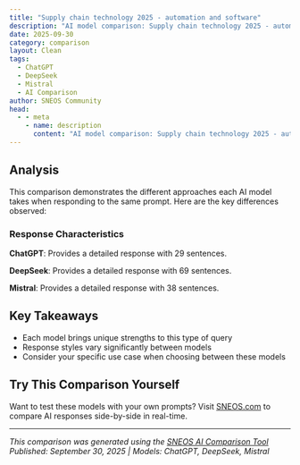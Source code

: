 ```yaml
---
title: "Supply chain technology 2025 - automation and software"
description: "AI model comparison: Supply chain technology 2025 - automation and software..."
date: 2025-09-30
category: comparison
layout: Clean
tags:
  - ChatGPT
  - DeepSeek
  - Mistral
  - AI Comparison
author: SNEOS Community
head:
  - - meta
    - name: description
      content: "AI model comparison: Supply chain technology 2025 - automation and software..."
---
```


<ChatComparison
  title="Supply chain technology 2025 - automation and software"
  prompt="Supply chain technology 2025 - automation and software"
  :responses='{
    "ChatGPT": "Sure! Here\u0027s an overview of key trends and developments expected in supply chain technology by 2025, with a focus on automation and software:\n\n### Supply Chain Technology 2025: Automation and Software\n\n#### 1. Advanced Automation\n- **Robotic Process Automation (RPA):** Increasing adoption of RPA for repetitive tasks like order processing, invoicing, inventory updates, reducing human error and speeding up workflows.\n- **Autonomous Vehicles and Drones:** Usage of self-driving trucks, delivery drones, and robots for warehousing and last-mile delivery will become more mainstream, improving speed and reducing labor costs.\n- **Collaborative Robots (Cobots):** Robots working alongside human workers on warehouse floors to enhance productivity and safety.\n- **Automated Warehousing:** More warehouses equipped with automated storage and retrieval systems (AS/RS), automated guided vehicles (AGVs), and conveyor systems.\n\n#### 2. Artificial Intelligence and Machine Learning\n- **Predictive Analytics:** AI-driven forecasting for demand, inventory needs, and supply disruptions, enabling proactive decision-making.\n- **Dynamic Routing and Scheduling:** Real-time optimization of transportation routes using AI to reduce transit times and fuel consumption.\n- **Risk Management:** AI systems capable of predicting and mitigating supply chain risks, including geopolitical issues, weather disruptions, and supplier failures.\n\n#### 3. Internet of Things (IoT)\n- **Connected Assets:** IoT sensors embedded in shipments, vehicles, and warehouse assets transmitting real-time data on location, temperature, humidity, and condition.\n- **Enhanced Visibility:** End-to-end supply chain transparency with real-time tracking, enabling better inventory management and customer communication.\n\n#### 4. Cloud-Based Supply Chain Software\n- **Integrated Platforms:** Cloud-native supply chain management (SCM) solutions that integrate procurement, logistics, inventory, and finance to enable seamless data flow.\n- **Scalability and Flexibility:** Cloud solutions allow companies to scale operations easily and deploy updates faster.\n- **Collaboration:** Enhanced collaboration between suppliers, manufacturers, and retailers through shared cloud platforms.\n\n#### 5. Blockchain for Supply Chain Transparency\n- **Provenance Tracking:** Blockchain to verify product origins, authenticity, and compliance.\n- **Smart Contracts:** Automation of contract execution and payments based on pre-set conditions.\n\n#### 6. Digital Twins\n- **Virtual Supply Chains:** Creation of digital replicas of the supply chain to simulate scenarios, identify bottlenecks, and optimize performance.\n\n#### 7. Enhanced Software Capabilities\n- **AI-Driven Decision Support:** Software providing actionable insights, scenario planning, and what-if analysis.\n- **User-Friendly Interfaces:** More intuitive dashboards and mobile apps for real-time monitoring and management.\n- **Integration with ERP and CRM:** Seamless integration facilitating data sharing across business functions.\n\n### Summary\nBy 2025, supply chain technology will be characterized by robust automation and intelligent software solutions that improve efficiency, transparency, and resilience. Companies leveraging AI, IoT, cloud computing, and blockchain will gain competitive advantages through greater agility and customer satisfaction.\n\nIf you want, I can also provide examples of leading supply chain software or automation solutions projected for 2025!",
    "DeepSeek": "Of course. The year 2025 is poised to be a pivotal moment where foundational technologies mature and converge, moving supply chains from being reactive to proactive and, ultimately, predictive and autonomous.\n\nHere is a comprehensive overview of the key automation and software trends shaping the supply chain in 2025.\n\n### The Overarching Theme: The Cognitive, Autonomous Supply Chain\n\nThe goal for 2025 is no longer just efficiency, but **resilience, agility, and sustainability**. Technology is enabling supply chains to \u0022think\u0022 for themselves\u2014self-correcting, self-optimizing, and requiring minimal human intervention for routine tasks.\n\n---\n\n### 1. Automation: The Physical \u0026 Robotic Layer\n\nAutomation in 2025 is about flexibility and human-robot collaboration, not just replacing labor.\n\n**a) Hyper-Flexible Automation (Robotics as a Service - RaaS)**\n*   **What it is:** Companies will increasingly rent robotics for specific tasks or peak seasons instead of making massive capital investments. This includes autonomous mobile robots (AMRs) for picking, sortation robots, and palletizing arms.\n*   **2025 Impact:** Rapid deployment and scaling. A warehouse can double its robotic fleet for the holiday season and return it afterward, optimizing costs.\n\n**b) AI-Powered Vision and Sorting**\n*   **What it is:** Advanced computer vision systems using AI can now identify, inspect, and sort items with superhuman accuracy. They can detect damage, read mixed SKU pallets, and ensure compliance.\n*   **2025 Impact:** Drastic reduction in receiving and sorting time, near-elimination of shipping errors, and improved quality control.\n\n**c) Autonomous Yard and Dock Management**\n*   **What it is:** Self-driving trucks moving containers within a yard, automated dock door assignment, and smart trailer loading/unloading systems.\n*   **2025 Impact:** Eliminates yard congestion, reduces truck driver detention times, and optimizes the crucial \u0022first and last mile\u0022 of the warehouse.\n\n**d) Advanced Last-Mile Delivery**\n*   **What it is:** While fully autonomous delivery trucks are still scaling, we will see a significant rise in **autonomous delivery robots** in urban areas and **drones** for specific, high-value deliveries in suburban/rural settings.\n*   **2025 Impact:** Faster, cheaper, and more sustainable final-mile delivery, with real-time tracking for end-customers.\n\n---\n\n### 2. Software: The Digital Brain \u0026 Nervous System\n\nThe software layer is where the true intelligence lies, integrating data from all physical operations.\n\n**a) AI \u0026 Generative AI in the Supply Chain**\nThis is the single biggest game-changer for 2025.\n*   **Predictive \u0026 Prescriptive Analytics:** AI will move beyond forecasting demand to predicting **disruptions** (e.g., \u0022There\u0027s a 92% probability a storm will delay this shipment; reroute it now.\u0022) and prescribing the best action.\n*   **Generative AI for Planning and Interaction:**\n    *   **Conversational Interfaces:** Planners will simply \u0022ask\u0022 the system, \u0022What\u0027s the risk to my Q4 revenue if my supplier in Taiwan is down for two weeks?\u0022 and get a detailed, narrative report generated in seconds.\n    *   **Automated Reporting \u0026 Communication:** GenAI will automatically generate carrier performance reports, create draft emails for exception management, and even communicate delays to customers in a natural, conversational tone.\n*   **Intelligent Procurement:** AI will analyze supplier risk, market trends, and contract terms to autonomously suggest or even execute optimal purchasing decisions.\n\n**b) The Unified Supply Chain Platform**\n*   **What it is:** Instead of a patchwork of best-of-breed systems (ERP, WMS, TMS), companies are moving towards single, unified platforms that manage everything from procurement to delivery on one data model.\n*   **2025 Impact:** Breaks down data silos, provides a single source of truth, and enables end-to-end visibility and optimization that was previously impossible.\n\n**c) Digital Twins Become Mainstream**\n*   **What it is:** A live, virtual replica of your entire physical supply chain. You can simulate \u0022what-if\u0022 scenarios in the digital twin without risking real-world operations.\n*   **2025 Impact:** Test the impact of a new supplier, a sudden demand spike, or a port closure in a safe digital environment. This is the ultimate tool for building resilience.\n\n**d) Hyper-Automation with IoT \u0026 Edge Computing**\n*   **What it is:** The combination of Internet of Things (IoT) sensors (on pallets, in trucks, in warehouses) and edge computing (processing data locally) enables real-time decision-making.\n*   **2025 Impact:**\n    *   A sensor detects a temperature excursion in a refrigerated container. The edge device automatically adjusts the thermostat and creates a service ticket\u2014all before a human is notified.\n    *   Real-time asset tracking provides precise ETAs and automates yard check-in.\n\n**e) Sustainability \u0026 ESG Platforms**\n*   **What it is:** Dedicated software to track and optimize for carbon emissions, circular economy principles, and ethical sourcing.\n*   **2025 Impact:** Not just a \u0022nice-to-have.\u0022 Regulatory pressure and consumer demand will make this a core component of supply chain software, with AI identifying the most sustainable shipping routes or packaging materials.\n\n---\n\n### How It All Fits Together: A 2025 Scenario\n\nImagine a pharmaceutical company shipping a high-value, temperature-sensitive vaccine:\n\n1.  **Order \u0026 Plan:** An order is placed. The **Unified Platform** with **GenAI** instantly recommends the optimal shipping route and carrier based on cost, speed, sustainability, and real-time carrier performance.\n2.  **Warehouse:** An **AMR** retrieves the vaccine from a smart fridge. A **vision system** verifies the item and lot number. It\u0027s packed with an **IoT sensor** that monitors its location and temperature.\n3.  **Simulation:** Before shipping, the logistics team uses the **Digital Twin** to simulate a potential airline strike, confirming their chosen route is still the most resilient.\n4.  **Transport:** The shipment is loaded onto a truck by an **automated dock system**. During transit, the **IoT sensor** streams data. An **AI** on the platform detects a minor temperature fluctuation, predicts it will self-correct, and decides no human intervention is needed.\n5.  **Last-Mile \u0026 Exception:** A weather delay is predicted. The **AI** proactively reroutes the shipment via a **drone** for the final leg to meet the delivery deadline and sends a **GenAI-generated message** to the customer: \u0022Your vital shipment was rerouted due to weather to ensure it arrives on time. New ETA: 2:15 PM.\u0022\n6.  **Sustainability:** The **ESG platform** automatically calculates and offsets the carbon footprint of the entire journey, adding the data to the company\u0027s sustainability dashboard.\n\n### Challenges for 2025\n\n*   **Integration Legacy:** Connecting new tech with old legacy systems (like ERPs).\n*   **Data Quality \u0026 Governance:** AI is only as good as the data it\u0027s fed.\n*   **Cybersecurity:** A more connected supply chain is a more vulnerable one.\n*   **Skills Gap:** The need for data scientists, AI specialists, and tech-savvy supply chain professionals will skyrocket.\n*   **Cost \u0026 ROI:** Justifying the significant investment, especially for smaller players.\n\n### Conclusion\n\nBy 2025, supply chain technology will be defined by **intelligence and connectivity**. Automation handles the physical work, while AI-driven software acts as the central nervous system, making proactive decisions. The winners will be those who successfully integrate these technologies to create a supply chain that is not just efficient, but truly resilient, responsive, and transparent.",
    "Mistral": "By 2025, supply chain technology is expected to be significantly more advanced, with a strong focus on automation and software. Here are some key areas where we can expect to see substantial developments:\n\n### 1. **Automation and Robotics**\n- **Warehouse Automation:** Increased use of automated guided vehicles (AGVs), autonomous mobile robots (AMRs), and robotic arms for picking, packing, and sorting.\n- **Last-Mile Delivery:** Expansion of drone and autonomous vehicle delivery systems to enhance efficiency and reduce costs.\n- **Manufacturing Automation:** Greater integration of industrial robots and automated machinery to streamline production processes.\n\n### 2. **Software and Digital Solutions**\n- **Advanced Analytics:** Use of big data and advanced analytics to predict demand, optimize inventory levels, and improve supply chain visibility.\n- **Artificial Intelligence (AI) and Machine Learning (ML):** AI-driven decision-making tools for demand forecasting, route optimization, and predictive maintenance.\n- **Blockchain Technology:** Enhanced transparency and traceability through blockchain, ensuring the integrity and security of supply chain data.\n- **Internet of Things (IoT):** Deployment of IoT sensors for real-time monitoring of goods in transit, warehouse conditions, and equipment performance.\n- **Cloud Computing:** Increased reliance on cloud-based supply chain management (SCM) platforms for scalability, flexibility, and cost-efficiency.\n\n### 3. **Integration and Collaboration**\n- **Supply Chain Visibility:** Real-time tracking and tracing of goods from origin to destination, facilitated by integrated software solutions.\n- **Collaborative Platforms:** Use of collaborative platforms that enable seamless communication and data sharing between suppliers, manufacturers, distributors, and retailers.\n- **API Integration:** Enhanced use of APIs to integrate various supply chain systems and ensure smooth data flow.\n\n### 4. **Sustainability and Compliance**\n- **Green Supply Chain:** Software solutions to monitor and reduce carbon footprints, optimize energy usage, and ensure compliance with environmental regulations.\n- **Compliance Management:** Automated systems for regulatory compliance, including trade regulations, labor laws, and safety standards.\n\n### 5. **Customer Experience**\n- **Personalization:** Use of AI and ML to personalize customer experiences, including customized delivery options and tailored product recommendations.\n- **Real-Time Updates:** Providing customers with real-time updates on order status, delivery times, and any potential delays.\n\n### 6. **Cybersecurity**\n- **Enhanced Security Measures:** Implementation of advanced cybersecurity protocols to protect supply chain data from breaches and cyber-attacks.\n- **Data Privacy:** Compliance with data privacy regulations and best practices to ensure the protection of sensitive information.\n\n### 7. **Workforce Management**\n- **Skill Development:** Training programs and tools to upskill the workforce in using new technologies and managing automated systems.\n- **Remote Work Solutions:** Software to support remote work and collaboration, ensuring business continuity and flexibility.\n\n### 8. **Emerging Technologies**\n- **5G Networks:** Leveraging 5G for faster data transmission, enabling real-time communication and more efficient supply chain operations.\n- **Augmented Reality (AR) and Virtual Reality (VR):** Use of AR and VR for training, remote assistance, and enhancing operational efficiency.\n\n### 9. **Supply Chain Resilience**\n- **Risk Management:** Advanced risk management tools to identify and mitigate potential disruptions, ensuring supply chain resilience.\n- **Scenario Planning:** Software for scenario planning and simulation to prepare for various disruptions and crises.\n\n### 10. **Ethical and Responsible Supply Chains**\n- **Ethical Sourcing:** Tools to ensure ethical sourcing practices, including fair labor practices and sustainable materials.\n- **Transparency:** Enhanced transparency through digital solutions to build trust with consumers and stakeholders.\n\nBy 2025, the convergence of these technologies will create a more efficient, transparent, and resilient supply chain ecosystem. Companies that invest in these advancements will be better positioned to meet the evolving demands of the market and consumers."
  }'
  published-date="22:46"
/>

## Analysis

This comparison demonstrates the different approaches each AI model takes when responding to the same prompt. Here are the key differences observed:

### Response Characteristics

**ChatGPT**: Provides a detailed response with 29 sentences. 

**DeepSeek**: Provides a detailed response with 69 sentences. 

**Mistral**: Provides a detailed response with 38 sentences. 

## Key Takeaways

- Each model brings unique strengths to this type of query
- Response styles vary significantly between models
- Consider your specific use case when choosing between these models

## Try This Comparison Yourself

Want to test these models with your own prompts? Visit [SNEOS.com](https://sneos.com) to compare AI responses side-by-side in real-time.

---

*This comparison was generated using the [SNEOS AI Comparison Tool](https://sneos.com)*
*Published: September 30, 2025 | Models: ChatGPT, DeepSeek, Mistral*
